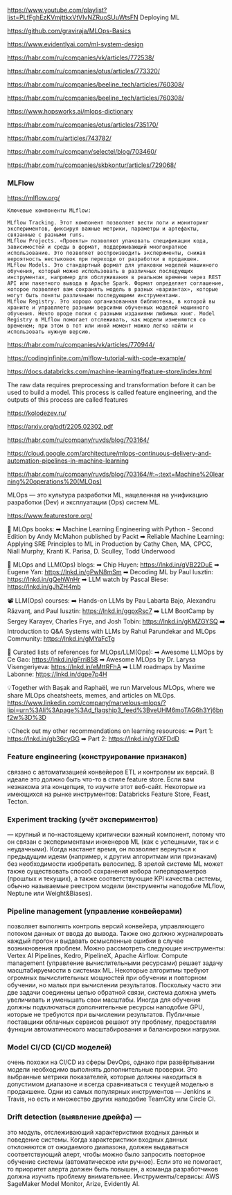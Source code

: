 https://www.youtube.com/playlist?list=PLfFghEzKVmjttkxVtVIvNZRuoSUuWtsFN  Deploying ML

https://github.com/graviraja/MLOps-Basics

https://www.evidentlyai.com/ml-system-design

https://habr.com/ru/companies/vk/articles/772538/

https://habr.com/ru/companies/otus/articles/773320/

https://habr.com/ru/companies/beeline_tech/articles/760308/

https://habr.com/ru/companies/beeline_tech/articles/760308/

https://www.hopsworks.ai/mlops-dictionary

https://habr.com/ru/companies/otus/articles/735170/

https://habr.com/ru/articles/743782/

https://habr.com/ru/company/selectel/blog/703460/

https://habr.com/ru/companies/skbkontur/articles/729068/

### MLFlow
https://mlflow.org/
```
Ключевые компоненты MLflow:

MLflow Tracking. Этот компонент позволяет вести логи и мониторинг экспериментов, фиксируя важные метрики, параметры и артефакты, связанные с разными runs.
MLflow Projects. «Проекты» позволяют упаковать спецификации кода, зависимостей и среды в формат, поддерживающий многократное использование. Это позволяет воспроизводить эксперименты, снижая вероятность нестыковок при переходе от разработки в продакшен.
MLflow Models. Это стандартный формат для упаковки моделей машинного обучения, который можно использовать в различных последующих инструментах, например для обслуживания в реальном времени через REST API или пакетного вывода в Apache Spark. Формат определяет соглашение, которое позволяет вам сохранять модель в разных «вариантах», которые могут быть поняты различными последующими инструментами.
MLflow Registry. Это хорошо организованная библиотека, в которой вы храните и управляете разными версиями обученных моделей машинного обучения. Нечто вроде полки с разными изданиями любимых книг. Model Registry в MLflow помогает отслеживать, как модели изменяются со временем; при этом в тот или иной момент можно легко найти и использовать нужную версию.

```
https://habr.com/ru/companies/vk/articles/770944/

https://codinginfinite.com/mlflow-tutorial-with-code-example/

https://docs.databricks.com/machine-learning/feature-store/index.html

 The raw data requires preprocessing and transformation before it can be used to build a model.
 This process is called feature engineering, and the outputs of this process are called features

https://kolodezev.ru/

https://arxiv.org/pdf/2205.02302.pdf

https://habr.com/ru/company/ruvds/blog/703164/

https://cloud.google.com/architecture/mlops-continuous-delivery-and-automation-pipelines-in-machine-learning

https://habr.com/ru/company/ruvds/blog/703164/#:~:text=Machine%20learning%20operations%20(MLOps)

MLOps — это культура разработки ML, нацеленная на унификацию разработки (Dev) и эксплуатации (Ops) систем ML.

https://www.featurestore.org/


📕 MLOps books:
➡ Machine Learning Engineering with Python - Second Edition by Andy McMahon published by Packt
➡ Reliable Machine Learning: Applying SRE Principles to ML in Production by Cathy Chen, MA, CPCC, Niall Murphy, Kranti K. Parisa, D. Sculley, Todd Underwood

📰 MLOps and LLM(Ops) blogs:
➡ Chip Huyen: https://lnkd.in/gVB22DuE
➡ Eugene Yan: https://lnkd.in/gPwN8mSm
➡ Decoding ML by Paul Iusztin: https://lnkd.in/gQehWnHr
➡ LLM watch by Pascal Biese: https://lnkd.in/gJhZH4mb

📽 LLM(Ops) courses:
➡ Hands-on LLMs by Pau Labarta Bajo, Alexandru Răzvanț, and Paul Iusztin: https://lnkd.in/ggpxRsc7
➡ LLM BootCamp by Sergey Karayev, Charles Frye, and Josh Tobin: https://lnkd.in/gKMZGYSQ 
➡ Introduction to Q&A Systems with LLMs by Rahul Parundekar and MLOps Community: https://lnkd.in/gMYaFcTg

🔖 Curated lists of references for MLOps/LLM(Ops):
➡ Awesome LLMOps by Ce Gao: https://lnkd.in/gFrri858
➡ Awesome MLOps by Dr. Larysa Visengeriyeva: https://lnkd.in/eMttRFhA
➡ LLM roadmaps by Maxime Labonne: https://lnkd.in/dgpe7p4H

💡Together with Başak and Raphaël, we run Marvelous MLOps, where we share MLOps cheatsheets, memes, and articles on MLOps.
https://www.linkedin.com/company/marvelous-mlops/?lipi=urn%3Ali%3Apage%3Ad_flagship3_feed%3BveUHM6moTAG6h3Yj6bnf2w%3D%3D

💡Check out my other recommendations on learning resources:
➡ Part 1: https://lnkd.in/gb36cyGG
➡ Part 2: https://lnkd.in/gYiXFDdD

### Feature engineering (конструирование признаков)
связано с автоматизацией конвейеров ETL и контролем их версий. В идеале это должно быть что-то в стиле feature store. Если вам незнакома эта концепция, то изучите этот веб-сайт. Некоторые из имеющихся на рынке инструментов: Databricks Feature Store, Feast, Tecton.

### Experiment tracking (учёт экспериментов) 
— крупный и по-настоящему критически важный компонент, потому что он связан с экспериментами инженеров ML (как с успешными, так и с неудачными). Когда настанет время, он позволяет вернуться к предыдущим идеям (например, к другим алгоритмам или признакам) без необходимости изобретать велосипед. В зрелой системе ML может также существовать способ сохранения набора гиперпараметров (прошлых и текущих), а также соответствующие KPI качества системы, обычно называемые реестром модели (инструменты наподобие MLflow, Neptune или Weight&Biases).

### Pipeline management (управление конвейерами) 
позволяет выполнять контроль версий конвейера, управляющего потоком данных от ввода до вывода. 
Также оно должно журналировать каждый прогон и выдавать осмысленные ошибки в случае возникновения проблем. 
Можно рассмотреть следующие инструменты: Vertex AI Pipelines, Kedro, PipelineX, Apache Airflow.
Compute management (управление вычислительными ресурсами) решает задачу масштабируемости в системах ML. 
Некоторые алгоритмы требуют огромных вычислительных мощностей при обучении и повторном обучении, но малых при вычислении результатов. 
Поскольку часто эти две задачи соединены цепью обратной связи, система должна уметь увеличивать и уменьшать свои масштабы. 
Иногда для обучения должны подключаться дополнительные ресурсы наподобие GPU, которые не требуются при вычислении результатов. 
Публичные поставщики облачных сервисов решают эту проблему, предоставляя функции автоматического масштабирования и балансировки нагрузки.

### Model CI/CD (CI/CD моделей) 
очень похожи на CI/CD из сферы DevOps, однако при развёртывании модели необходимо выполнять дополнительные проверки. 
Это выбранные метрики показателей, которые должны находиться в допустимом диапазоне и всегда сравниваться с текущей моделью в продакшене. 
Одни из самых популярных инструментов — Jenkins и Travis, но есть и множество других наподобие TeamCity или Circle CI.

### Drift detection (выявление дрейфа) — 
это модуль, отслеживающий характеристики входных данных и поведение системы.
Когда характеристики входных данных отклоняются от ожидаемого диапазона, должен выдаваться соответствующий алерт, 
чтобы можно было запросить повторное обучение системы (автоматическое или ручное). 
Если это не помогает, то приоритет алерта должен быть повышен, а команда разработчиков должна изучить проблему внимательнее. 
Инструменты/сервисы: AWS SageMaker Model Monitor, Arize, Evidently AI.
